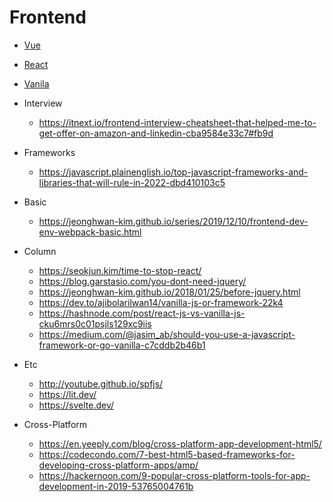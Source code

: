 # Frontend

* [Vue](Vue)
* [React](React)
* [Vanila](Vanila)

* Interview
  * <https://itnext.io/frontend-interview-cheatsheet-that-helped-me-to-get-offer-on-amazon-and-linkedin-cba9584e33c7#fb9d>
* Frameworks
  * <https://javascript.plainenglish.io/top-javascript-frameworks-and-libraries-that-will-rule-in-2022-dbd410103c5>
* Basic
  * <https://jeonghwan-kim.github.io/series/2019/12/10/frontend-dev-env-webpack-basic.html>
* Column
  * <https://seokjun.kim/time-to-stop-react/>
  * <https://blog.garstasio.com/you-dont-need-jquery/>
  * <https://jeonghwan-kim.github.io/2018/01/25/before-jquery.html>
  * <https://dev.to/ajibolarilwan14/vanilla-js-or-framework-22k4>
  * <https://hashnode.com/post/react-js-vs-vanilla-js-cku6mrs0c01psjls129xc9iis>
  * <https://medium.com/@jasim_ab/should-you-use-a-javascript-framework-or-go-vanilla-c7cddb2b46b1>
* Etc
  * <http://youtube.github.io/spfjs/>
  * <https://lit.dev/>
  * <https://svelte.dev/>
* Cross-Platform
  * <https://en.yeeply.com/blog/cross-platform-app-development-html5/>
  * <https://codecondo.com/7-best-html5-based-frameworks-for-developing-cross-platform-apps/amp/>
  * <https://hackernoon.com/9-popular-cross-platform-tools-for-app-development-in-2019-53765004761b>
